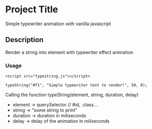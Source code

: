 # Project Title

Simple typewriter animation with vanilla javascript

## Description

Render a string into element with typewriter effect animation

### Usage

```
<script src="typestring.js"></script>
```

```
typeString("#f1", "Simple typewriter text to render!", 50, 0);
```

Calling the function typeString(element, string, duration, delay)

* element -> querySelector // #id, .class...
* string -> "some string to print"
* duration -> duration in miliseconds
* delay -> delay of the animation in miliseconds
